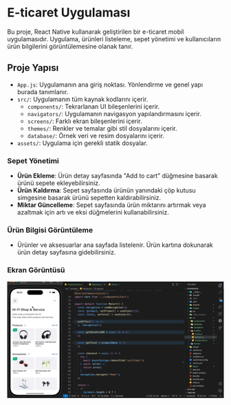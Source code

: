 # E-ticaret Uygulaması

Bu proje, React Native kullanarak geliştirilen bir e-ticaret mobil uygulamasıdır. Uygulama, ürünleri listeleme, sepet yönetimi ve kullanıcıların ürün bilgilerini görüntülemesine olanak tanır.

## Proje Yapısı

- `App.js`: Uygulamanın ana giriş noktası. Yönlendirme ve genel yapı burada tanımlanır.
- `src/`: Uygulamanın tüm kaynak kodlarını içerir.
  - `components/`: Tekrarlanan UI bileşenlerini içerir.
  - `navigators/`: Uygulamanın navigasyon yapılandırmasını içerir.
  - `screens/`: Farklı ekran bileşenlerini içerir.
  - `themes/`: Renkler ve temalar gibi stil dosyalarını içerir.
  - `database/`: Örnek veri ve resim dosyalarını içerir.
- `assets/`: Uygulama için gerekli statik dosyalar.

### Sepet Yönetimi

- **Ürün Ekleme**: Ürün detay sayfasında "Add to cart" düğmesine basarak ürünü sepete ekleyebilirsiniz.
- **Ürün Kaldırma**: Sepet sayfasında ürünün yanındaki çöp kutusu simgesine basarak ürünü sepetten kaldırabilirsiniz.
- **Miktar Güncelleme**: Sepet sayfasında ürün miktarını artırmak veya azaltmak için artı ve eksi düğmelerini kullanabilirsiniz.

### Ürün Bilgisi Görüntüleme

- Ürünler ve aksesuarlar ana sayfada listelenir. Ürün kartına dokunarak ürün detay sayfasına gidebilirsiniz.

### Ekran Görüntüsü

![](ecommarce.gif)
